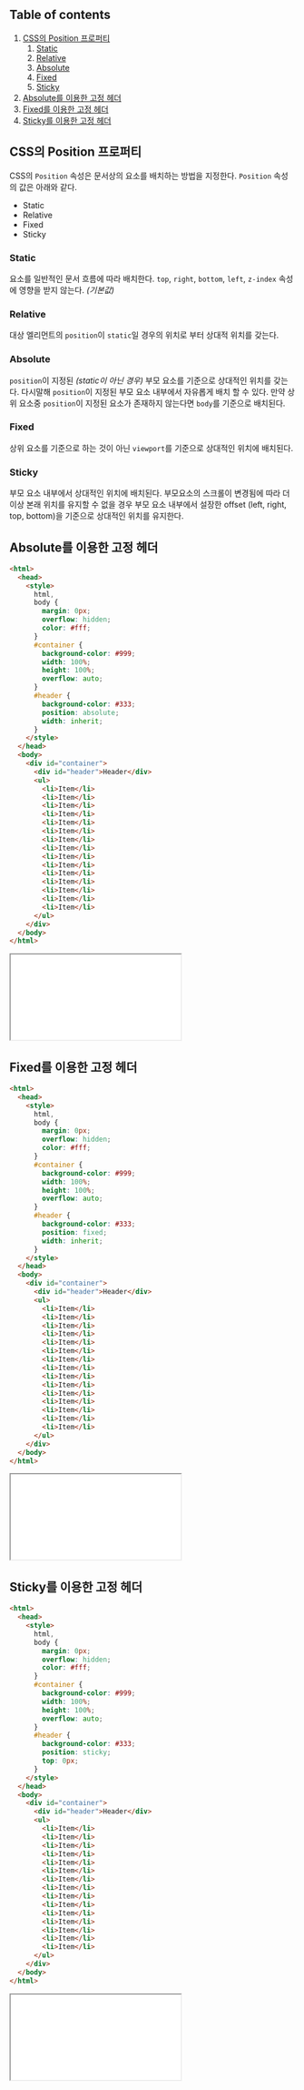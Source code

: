 ## Table of contents

1. [CSS의 Position 프로퍼티](#css의-position-프로퍼티)
   1. [Static](#static)
   1. [Relative](#relative)
   1. [Absolute](#absolute)
   1. [Fixed](#fixed)
   1. [Sticky](#sticky)
1. [Absolute를 이용한 고정 헤더](#absolute를-이용한-고정-헤더)
1. [Fixed를 이용한 고정 헤더](#fixed를-이용한-고정-헤더)
1. [Sticky를 이용한 고정 헤더](#sticky를-이용한-고정-헤더)

## CSS의 Position 프로퍼티

CSS의 `Position` 속성은 문서상의 요소를 배치하는 방법을 지정한다. `Position` 속성의 값은 아래와 같다.

- Static
- Relative
- Fixed
- Sticky

### Static

요소를 일반적인 문서 흐름에 따라 배치한다. `top`, `right`, `bottom`, `left`, `z-index` 속성에 영향을 받지 않는다. _(기본값)_

### Relative

대상 엘리먼트의 `position`이 `static`일 경우의 위치로 부터 상대적 위치를 갖는다.

### Absolute

`position`이 지정된 _(static이 아닌 경우)_ 부모 요소를 기준으로 상대적인 위치를 갖는다. 다시말해 `position`이 지정된 부모 요소 내부에서 자유롭게 배치 할 수 있다. 만약 상위 요소중 `position`이 지정된 요소가 존재하지 않는다면 `body`를 기준으로 배치된다.

### Fixed

상위 요소를 기준으로 하는 것이 아닌 `viewport`를 기준으로 상대적인 위치에 배치된다.

### Sticky

부모 요소 내부에서 상대적인 위치에 배치된다. 부모요소의 스크롤이 변경됨에 따라 더이상 본래 위치를 유지할 수 없을 경우 부모 요소 내부에서 설장한 offset (left, right, top, bottom)을 기준으로 상대적인 위치를 유지한다.

## Absolute를 이용한 고정 헤더

```html
<html>
  <head>
    <style>
      html,
      body {
        margin: 0px;
        overflow: hidden;
        color: #fff;
      }
      #container {
        background-color: #999;
        width: 100%;
        height: 100%;
        overflow: auto;
      }
      #header {
        background-color: #333;
        position: absolute;
        width: inherit;
      }
    </style>
  </head>
  <body>
    <div id="container">
      <div id="header">Header</div>
      <ul>
        <li>Item</li>
        <li>Item</li>
        <li>Item</li>
        <li>Item</li>
        <li>Item</li>
        <li>Item</li>
        <li>Item</li>
        <li>Item</li>
        <li>Item</li>
        <li>Item</li>
        <li>Item</li>
        <li>Item</li>
        <li>Item</li>
        <li>Item</li>
        <li>Item</li>
      </ul>
    </div>
  </body>
</html>
```

<iframe src="/examples/css-position/absolute-header.html"></iframe>

## Fixed를 이용한 고정 헤더

```html
<html>
  <head>
    <style>
      html,
      body {
        margin: 0px;
        overflow: hidden;
        color: #fff;
      }
      #container {
        background-color: #999;
        width: 100%;
        height: 100%;
        overflow: auto;
      }
      #header {
        background-color: #333;
        position: fixed;
        width: inherit;
      }
    </style>
  </head>
  <body>
    <div id="container">
      <div id="header">Header</div>
      <ul>
        <li>Item</li>
        <li>Item</li>
        <li>Item</li>
        <li>Item</li>
        <li>Item</li>
        <li>Item</li>
        <li>Item</li>
        <li>Item</li>
        <li>Item</li>
        <li>Item</li>
        <li>Item</li>
        <li>Item</li>
        <li>Item</li>
        <li>Item</li>
        <li>Item</li>
      </ul>
    </div>
  </body>
</html>
```

<iframe src="/examples/css-position/fixed-header.html"></iframe>

## Sticky를 이용한 고정 헤더

```html
<html>
  <head>
    <style>
      html,
      body {
        margin: 0px;
        overflow: hidden;
        color: #fff;
      }
      #container {
        background-color: #999;
        width: 100%;
        height: 100%;
        overflow: auto;
      }
      #header {
        background-color: #333;
        position: sticky;
        top: 0px;
      }
    </style>
  </head>
  <body>
    <div id="container">
      <div id="header">Header</div>
      <ul>
        <li>Item</li>
        <li>Item</li>
        <li>Item</li>
        <li>Item</li>
        <li>Item</li>
        <li>Item</li>
        <li>Item</li>
        <li>Item</li>
        <li>Item</li>
        <li>Item</li>
        <li>Item</li>
        <li>Item</li>
        <li>Item</li>
        <li>Item</li>
        <li>Item</li>
      </ul>
    </div>
  </body>
</html>
```

<iframe src="/examples/css-position/sticky-header.html"></iframe>
